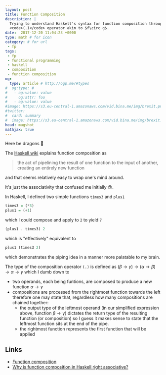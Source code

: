 ```yaml
---
layout: post
title: Function Composition
description: |
  Trying to understand Haskell's syntax for function composition through the
  <code>(.)</code> operator akin to $f\circ g$.
date:  2017-12-20 11:04:23 +0000
type: math # for icon
category: # for url
 - fp
tags:
 - fp
 - functional programming
 - haskell
 - composition
 - function composition
og:
  type: article # http://ogp.me/#types
#  og:type: # 
#   - og:value: value
#     og:attr: foo
#   - og:value: value
#image: https://s3.eu-central-1.amazonaws.com/vid.bina.me/img/brexit.png
#twitter:
#  card: summary
#  image: https://s3.eu-central-1.amazonaws.com/vid.bina.me/img/brexit.png
head: mugshot
mathjax: true
---
```

Here be dragons :dragon:

The [Haskell wiki][haskell-fc] explains function composition as

> the act of pipelining the result of one function to the input of another,
> creating an entirely new function

and that seems relatively easy to wrap one's mind around.

It's just the associativity that confused me initially :confused:.

In Haskell, I defined two simple functions `times3` and `plus1`

```haskell
times3 = (*3)
plus1 = (+1)
```

which I could compose and apply to `2` to yield `7`

```haskell
(plus1 . times3) 2
```

which is "effectively" equivalent to

```haskell
plus1 (times3 2)
```

which demonstrates the piping idea in a manner more palatable to my brain.

The type of the composition operator `(.)` is defined as
$(\beta \to \gamma) \to (\alpha \to \beta) \to \alpha \to \gamma$
which I dumb down to
 - two operands, each being funtions, are composed to produce a new function
 $\alpha \to \gamma$
 - compositions are processed from the rightmost function towards the left
 therefore one may state that, regardless how many compositions are chained
 together:
   - the output type of the leftmost operand (in our simplified expression
   above, function $\beta \to \gamma$) dictates the return type of the
   resulting function (or composition) so I guess it makes sense to state that
   the leftmost function sits at the end of the pipe.
   - the rightmost function represents the first function that will be applied

## Links

 - [Function composition][haskell-fc]
 - [Why is function composition in Haskell right associative?][so-fc-haskell-rassoc]

[haskell-fc]: https://wiki.haskell.org/Function_composition
[so-fc-haskell-rassoc]: https://stackoverflow.com/questions/20342860/why-is-function-composition-in-haskell-right-associative#20344252
